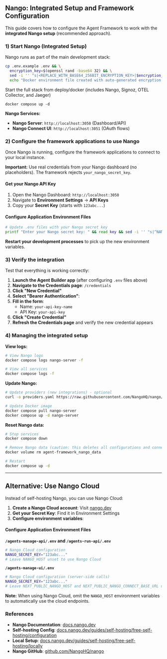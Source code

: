 ## Nango: Integrated Setup and Framework Configuration

This guide covers how to configure the Agent Framework to work with the **integrated Nango setup** (recommended approach).

### 1) Start Nango (Integrated Setup)

Nango runs as part of the main development stack:

```bash
cp .env.example .env && \
  encryption_key=$(openssl rand -base64 32) && \
  sed -i '' "s|<REPLACE_WITH_BASE64_256BIT_ENCRYPTION_KEY>|$encryption_key|" .env && \
  echo "Docker environment file created with auto-generated encryption key"
```

Start the full stack from deploy/docker (includes Nango, Signoz, OTEL Collector, and Jaeger)
```
docker compose up -d
```

**Nango Services:**
- **Nango Server**: `http://localhost:3050` (Dashboard/API)
- **Nango Connect UI**: `http://localhost:3051` (OAuth flows)


### 2) Configure the framework applications to use Nango

Once Nango is running, configure the framework applications to connect to your local instance.

**Important:** Use real credentials from your Nango dashboard (no placeholders). The framework rejects `your_nango_secret_key`.

#### Get your Nango API Key

1. Open the Nango Dashboard: `http://localhost:3050`
2. Navigate to **Environment Settings** → **API Keys**
3. Copy your **Secret Key** (starts with `123abc...`)

#### Configure Application Environment Files

```bash
# Update .env files with your Nango secret key
printf "Enter your Nango secret key: " && read key && sed -i '' "s|^NANGO_SECRET_KEY=.*|NANGO_SECRET_KEY=$key|" agents-manage-api/.env agents-run-api/.env agents-manage-ui/.env && echo "Application files updated with Nango secret key"
```

**Restart your development processes** to pick up the new environment variables.

### 3) Verify the integration

Test that everything is working correctly:

1. **Launch the Agent Builder app** (after configuring `.env` files above)
2. **Navigate to the Credentials page**: `/credentials`
3. **Click "New Credential"**
4. **Select "Bearer Authentication"**:
5. **Fill in the form**:
    - Name: `your-api-key-name`
    - API Key: `your-api-key`
6. **Click "Create Credential"**
8. **Refresh the Credentials page** and verify the new credential appears

### 4) Managing the integrated setup

**View logs:**
```bash
# View Nango logs
docker compose logs nango-server -f

# View all services
docker compose logs -f
```

**Update Nango:**
```bash
# Update providers (new integrations) - optional
curl -o providers.yaml https://raw.githubusercontent.com/NangoHQ/nango/master/packages/providers/providers.yaml

# Update Docker image
docker compose pull nango-server
docker compose up -d nango-server
```

**Reset Nango data:**
```bash
# Stop services
docker compose down

# Remove Nango data (caution: this deletes all configurations and connections)
docker volume rm agent-framework_nango_data

# Restart
docker compose up -d
```

---

## Alternative: Use Nango Cloud

Instead of self-hosting Nango, you can use Nango Cloud:

1. **Create a Nango Cloud account**: Visit [nango.dev](https://nango.dev)
2. **Get your Secret Key**: Find it in Environment Settings
3. **Configure environment variables**:

#### Configure Application Environment Files

**`/agents-manage-api/.env` and `/agents-run-api/.env`**

```bash
# Nango Cloud configuration
NANGO_SECRET_KEY="123abc..."
# Leave NANGO_HOST unset to use Nango Cloud
```

**`/agents-manage-ui/.env`**
```bash
# Nango Cloud configuration (server-side calls)
NANGO_SECRET_KEY="123abc..."
# Leave NEXT_PUBLIC_NANGO_HOST and NEXT_PUBLIC_NANGO_CONNECT_BASE_URL unset
```

**Note:** When using Nango Cloud, omit the `NANGO_HOST` environment variables to automatically use the cloud endpoints.

### References

- **Nango Documentation**: [docs.nango.dev](https://docs.nango.dev)
- **Self-hosting Config**: [docs.nango.dev/guides/self-hosting/free-self-hosting/configuration](https://docs.nango.dev/guides/self-hosting/free-self-hosting/configuration)
- **Local Setup**: [docs.nango.dev/guides/self-hosting/free-self-hosting/locally](https://docs.nango.dev/guides/self-hosting/free-self-hosting/locally)
- **Nango GitHub**: [github.com/NangoHQ/nango](https://github.com/NangoHQ/nango)

